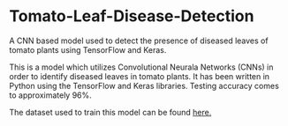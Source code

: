 # Tomato-Leaf-Disease-Detection
A CNN based model used to detect the presence of diseased leaves of tomato plants using TensorFlow and Keras. 


This is a model which utilizes Convolutional Neurala Networks (CNNs) in order to identify diseased leaves in tomato plants. 
It has been written in Python using the TensorFlow and Keras libraries. Testing accuracy comes to approximately 96%.

The dataset used to train this model can be found [here.](https://www.kaggle.com/datasets/emmarex/plantdisease)
